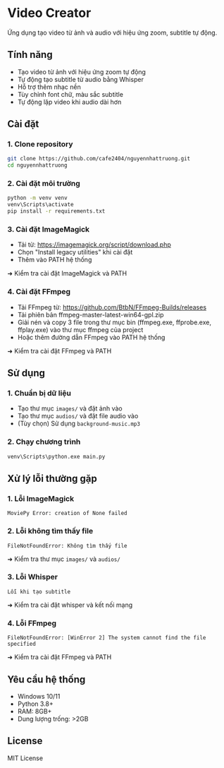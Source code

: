 # Video Creator

Ứng dụng tạo video từ ảnh và audio với hiệu ứng zoom, subtitle tự động.

## Tính năng
- Tạo video từ ảnh với hiệu ứng zoom tự động
- Tự động tạo subtitle từ audio bằng Whisper
- Hỗ trợ thêm nhạc nền
- Tùy chỉnh font chữ, màu sắc subtitle
- Tự động lặp video khi audio dài hơn

## Cài đặt

### 1. Clone repository
```bash
git clone https://github.com/cafe2404/nguyennhattruong.git
cd nguyennhattruong
```

### 2. Cài đặt môi trường
```bash
python -m venv venv
venv\Scripts\activate
pip install -r requirements.txt
```

### 3. Cài đặt ImageMagick
- Tải từ: https://imagemagick.org/script/download.php
- Chọn "Install legacy utilities" khi cài đặt
- Thêm vào PATH hệ thống

➜ Kiểm tra cài đặt ImageMagick và PATH

### 4. Cài đặt FFmpeg
- Tải FFmpeg từ: https://github.com/BtbN/FFmpeg-Builds/releases
- Tải phiên bản ffmpeg-master-latest-win64-gpl.zip
- Giải nén và copy 3 file trong thư mục bin (ffmpeg.exe, ffprobe.exe, ffplay.exe) vào thư mục ffmpeg của project
- Hoặc thêm đường dẫn FFmpeg vào PATH hệ thống

➜ Kiểm tra cài đặt FFmpeg và PATH

## Sử dụng

### 1. Chuẩn bị dữ liệu
- Tạo thư mục `images/` và đặt ảnh vào
- Tạo thư mục `audios/` và đặt file audio vào
- (Tùy chọn) Sử dụng `background-music.mp3`

### 2. Chạy chương trình
```bash
venv\Scripts\python.exe main.py
```

## Xử lý lỗi thường gặp

### 1. Lỗi ImageMagick
```
MoviePy Error: creation of None failed
```

### 2. Lỗi không tìm thấy file
```
FileNotFoundError: Không tìm thấy file
```
➜ Kiểm tra thư mục `images/` và `audios/`

### 3. Lỗi Whisper
```
Lỗi khi tạo subtitle
```
➜ Kiểm tra cài đặt whisper và kết nối mạng

### 4. Lỗi FFmpeg
```
FileNotFoundError: [WinError 2] The system cannot find the file specified
```
➜ Kiểm tra cài đặt FFmpeg và PATH

## Yêu cầu hệ thống
- Windows 10/11
- Python 3.8+
- RAM: 8GB+
- Dung lượng trống: >2GB

## License
MIT License